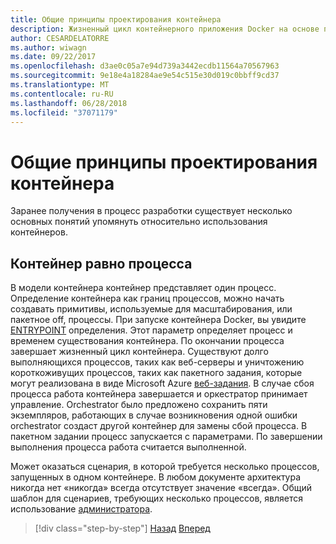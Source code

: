 ```yaml
---
title: Общие принципы проектирования контейнера
description: Жизненный цикл контейнерного приложения Docker на основе платформы и средств Майкрософт
author: CESARDELATORRE
ms.author: wiwagn
ms.date: 09/22/2017
ms.openlocfilehash: d3ae0c05a7e94d739a3442ecdb11564a70567963
ms.sourcegitcommit: 9e18e4a18284ae9e54c515e30d019c0bbff9cd37
ms.translationtype: MT
ms.contentlocale: ru-RU
ms.lasthandoff: 06/28/2018
ms.locfileid: "37071179"
---
```

# <a name="common-container-design-principles"></a>Общие принципы проектирования контейнера

Заранее получения в процесс разработки существует несколько основных понятий упомянуть относительно использования контейнеров.

## <a name="container-equals-a-process"></a>Контейнер равно процесса

В модели контейнера контейнер представляет один процесс. Определение контейнера как границ процессов, можно начать создавать примитивы, используемые для масштабирования, или пакетное off, процессы. При запуске контейнера Docker, вы увидите [ENTRYPOINT](https://docs.docker.com/engine/reference/builder/#/entrypoint) определения. Этот параметр определяет процесс и временем существования контейнера. По окончании процесса завершает жизненный цикл контейнера. Существуют долго выполняющихся процессов, таких как веб-серверы и уничтожению короткоживущих процессов, таких как пакетного задания, которые могут реализована в виде Microsoft Azure [веб-задания](https://azure.microsoft.com/en-us/documentation/articles/websites-webjobs-resources/). В случае сбоя процесса работа контейнера завершается и оркестратор принимает управление. Orchestrator было предложено сохранить пяти экземпляров, работающих в случае возникновения одной ошибки orchestrator создаст другой контейнер для замены сбой процесса. В пакетном задании процесс запускается с параметрами. По завершении выполнения процесса работа считается выполненной.

Может оказаться сценария, в которой требуется несколько процессов, запущенных в одном контейнере. В любом документе архитектура никогда нет «никогда» всегда отсутствует значение «всегда». Общий шаблон для сценариев, требующих несколько процессов, является использование [администратора](http://supervisord.org/).


>[!div class="step-by-step"]
[Назад](design-docker-applications.md)
[Вперед](monolithic-applications.md)
